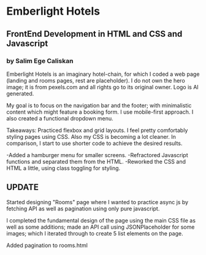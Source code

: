 # Emberlight Hotels

## FrontEnd Development in HTML and CSS and Javascript

### by Salim Ege Caliskan

 Emberlight Hotels is an imaginary hotel-chain, for which I coded a web page (landing and rooms pages, rest are placeholder). I do not own the hero image; it is from pexels.com and all rights go to its original owner. Logo is AI generated.

 My goal is to focus on the navigation bar and the footer; with minimalistic content which might feature a booking form. I use mobile-first approach. I also created a functional dropdown menu.

Takeaways: Practiced flexbox and grid layouts. I feel pretty comfortably styling pages using CSS. Also my CSS is becoming a lot cleaner. In comparison, I start to use shorter code to achieve the desired results.

-Added a hamburger menu for smaller screens.
-Refractored Javascript functions and separated them from the HTML.
-Reworked the CSS and HTML a little, using class toggling for styling.

## UPDATE

Started designing "Rooms" page where I wanted to practice async js by fetching API as well as pagination using only pure javascript.

I completed the fundamental design of the page using the main CSS file as well as some additions; made an API call using JSONPlaceholder for some images; which I iterated through to create 5 list elements on the page.

Added pagination to rooms.html
